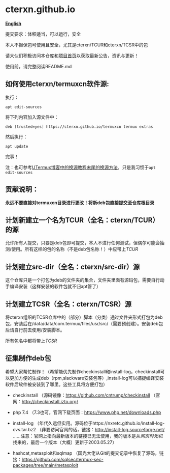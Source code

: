 # cterxn.github.io

**[English](https://github.com/cterxn/cterxn.github.io/blob/main/README_EN.md)**    

提交要求：体积适当，可以运行，安全

本人不担保包可使用且安全，尤其是cterxn/TCUR和cterxn/TCSR中的包

请大伙们积极访问本仓库和[项目首页](https://cterxn.github.io)以获取最新公告，资讯与更新！

使用前，请完整阅读README.md

## 如何使用cterxn/termuxcn软件源:

执行：

`
apt edit-sources
`

将下列内容加入源文件中：

`
deb [trusted=yes] https://cterxn.github.io/termuxcn termux extras
`

然后执行：

`
apt update
`

完事！

注：也可参考[UTermux博客中的换源教程末尾的换源方法](https://blog.utermux.dev/ut/changerepo.html#cterxn)，只是我习惯于`apt edit-sources`

## 贡献说明：

**永远不要直接对termuxcn目录进行更改！将新deb包直接提交至仓库根目录**



## 计划新建立一个名为TCUR（全名：cterxn/TCUR）的源

允许所有人提交，只要是deb包即可提交，本人不进行任何测试，但偶尔可能会抽测/使用。所有这样的包的名称（不是deb包名称！）中应带上*TCUR*

## 计划建立src-dir（全名：cterxn/src-dir）源

这个仓库只是一个打包为deb的文件夹的集合，文件夹里面有源码包，需要自行动手编译安装（这样安装的软件包就不归apt管了）

## 计划建立TCSR（全名：cterxn/TCSR）源

将cterxn组织的TCSR仓库中的（部分）脚本（分类）通过文件夹形式打包为deb包，安装后在/data/data/com.termux/files/usr/src/（需要预创建）。安装deb包后请自行前去使用/安装脚本。

所有包名中都将带上*TCSR*

## 征集制作deb包

希望大家帮忙制作！（希望能优先制作checkinstall和install-log，checkinstall可以更加方便的生成deb（rpm,slackware安装包等）,install-log可以捕捉编译安装软件后软件被安装到了哪里。这些工具将方便打包）

*  checkinstall （源码镜像：https://github.com/cntrump/checkinstall
（官网：http://checkinstall.izto.org/

* php 7.4 （7.3也可。官网下载页面：https://www.php.net/downloads.php

* install-log （年代久远但实用。源码位于https://nxretc.github.io/install-log-cvs.tar.bz2
（非要访问官网的话，链接：http://install-log.sourceforge.net/
……注意：官网上指向最新版本的链接已无法使用，我的版本是从*网页时光机*找来的，最后一个版本（大概）更新于2003.05.27）

* hashcat,metasploit和sqlmap （国光大佬从Git的提交记录中恢复了源码，链接：https://github.com/sqlsec/termux-sec-packages/tree/main/metasploit
